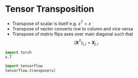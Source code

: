 # Tensor Transposition

- Transpose of scalar is itself e.g. $x^T = x$
- Transpose of vector converts row to column and vice versa
- Transpose of matrix flips axes over main diagonal such that
$$(\boldsymbol{X}^T)_{i,j} = \boldsymbol{X}_{j,i}$$

```python
import torch
x.T

import tensorflow
tensorflow.transpose(x)